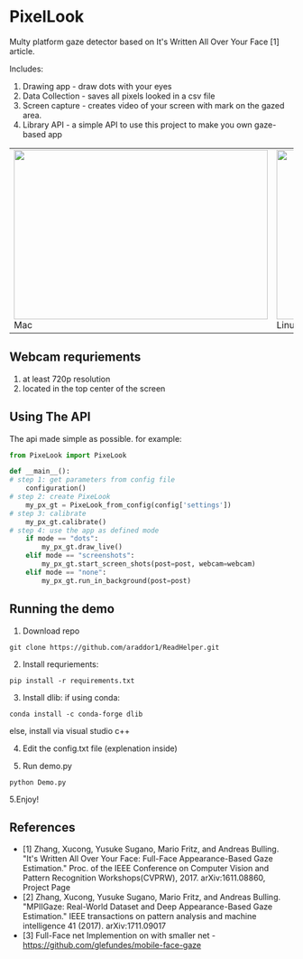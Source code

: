 # PixelLook
Multy platform gaze detector based on It's Written All Over Your Face [1] article.

Includes:
1. Drawing app - draw dots with your eyes
2. Data Collection - saves all pixels looked in a csv file
3. Screen capture - creates video of your screen with mark on the gazed area.
4. Library API - a simple API to use this project to make you own gaze-based app

<table>
  <tr><td>
<img src=".idea/waldo_final.gif"  width="450" height="300">
    Mac
    </td><td>
<img src=".idea/netflixgif.gif"  width="450" height="300">
    Linux
    </td> </tr></table>

## Webcam requriements ##
1. at least 720p resolution
2. located in the top center of the screen

## Using The API ##
The api made simple as possible.
for example:

```python
from PixeLook import PixeLook

def __main__():
# step 1: get parameters from config file
    configuration()
# step 2: create PixeLook
    my_px_gt = PixeLook_from_config(config['settings'])
# step 3: calibrate 
    my_px_gt.calibrate()
# step 4: use the app as defined mode
    if mode == "dots":
        my_px_gt.draw_live()
    elif mode == "screenshots":
        my_px_gt.start_screen_shots(post=post, webcam=webcam)
    elif mode == "none":
        my_px_gt.run_in_background(post=post)
```


## Running the demo ##
1. Download repo
```
git clone https://github.com/araddor1/ReadHelper.git
```
2. Install requriements:
```
pip install -r requirements.txt
```
3. Install dlib:
if using conda:
```
conda install -c conda-forge dlib
```
else, install via visual studio c++

4. Edit the config.txt file (explenation inside)

5. Run demo.py
```
python Demo.py
```
5.Enjoy!

## References ##
* [1] Zhang, Xucong, Yusuke Sugano, Mario Fritz, and Andreas Bulling. "It's Written All Over Your Face: Full-Face Appearance-Based Gaze Estimation." Proc. of the IEEE Conference on Computer Vision and Pattern Recognition Workshops(CVPRW), 2017. arXiv:1611.08860, Project Page
* [2] Zhang, Xucong, Yusuke Sugano, Mario Fritz, and Andreas Bulling. "MPIIGaze: Real-World Dataset and Deep Appearance-Based Gaze Estimation." IEEE transactions on pattern analysis and machine intelligence 41 (2017). arXiv:1711.09017
* [3] Full-Face net Implemention on with smaller net - https://github.com/glefundes/mobile-face-gaze
